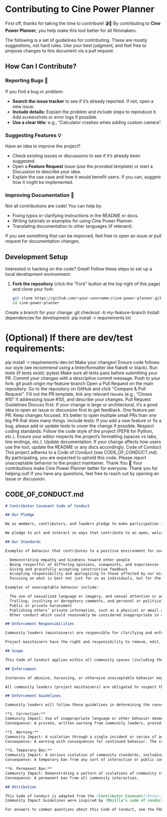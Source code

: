# Contributing to Cine Power Planner

First off, thanks for taking the time to contribute! 🎬🚀 By contributing to **Cine Power Planner**, you help make this tool better for all filmmakers.

The following is a set of guidelines for contributing. These are mostly suggestions, not hard rules. Use your best judgment, and feel free to propose changes to this document via a pull request.

## How Can I Contribute?

### Reporting Bugs 🐞

If you find a bug or problem:
- **Search the issue tracker** to see if it’s already reported. If not, open a new issue.
- **Include details:** Explain the problem and include steps to reproduce it. Add screenshots or error logs if possible.
- **Use a clear title:** e.g., “Calculator crashes when adding custom camera”.

### Suggesting Features 💡

Have an idea to improve the project?
- Check existing issues or discussions to see if it’s already been suggested.
- Open a **Feature Request** issue (use the provided template) or start a Discussion to describe your idea.
- Explain the use case and how it would benefit users. If you can, suggest how it might be implemented.

### Improving Documentation 📖

Not all contributions are code! You can help by:
- Fixing typos or clarifying instructions in the README or docs.
- Writing tutorials or examples for using Cine Power Planner.
- Translating documentation to other languages (if relevant).

If you see something that can be improved, feel free to open an issue or pull request for documentation changes.

## Development Setup

Interested in hacking on the code? Great! Follow these steps to set up a local development environment:

1. **Fork the repository** (click the "Fork" button at the top right of this page) and clone your fork:
   ```sh
   git clone https://github.com/<your-username>/cine-power-planner.git
   cd cine-power-planner
Create a branch for your change:
git checkout -b my-feature-branch
Install dependencies for development:
pip install -r requirements.txt
# (Optional) If there are dev/test requirements:
pip install -r requirements-dev.txt 
Make your changes! Ensure code follows our style (we recommend using a linter/formatter like flake8 or black).
Run tests (if tests exist):
pytest
Make sure all tests pass before submitting your PR.
Commit your changes with a descriptive commit message.
Push to your fork:
git push origin my-feature-branch
Open a Pull Request on the main repository:
Go to the repository on GitHub and click "Compare & Pull Request".
Fill out the PR template, link any relevant issues (e.g., “Closes #10” if addressing issue #10), and describe your changes.
Pull Request Guidelines
Discuss first: If your change is large or architectural, it’s a good idea to open an issue or discussion first to get feedback.
One feature per PR: Keep changes focused. It’s better to open multiple small PRs than one big PR that does many things.
Include tests: If you add a new feature or fix a bug, please add or update tests to cover the change if possible.
Respect coding standards: Follow the code style of the project (PEP8 for Python, etc.). Ensure your editor respects the project’s formatting (spaces vs tabs, line endings, etc.).
Update documentation: If your change affects how users use the tool, update the README or any docs accordingly.
Code of Conduct
This project adheres to a Code of Conduct (see CODE_OF_CONDUCT.md). By participating, you are expected to uphold this code. Please report unacceptable behavior to the project maintainer.
Thank You 🙏
Your contributions make Cine Power Planner better for everyone. Thank you for helping out! If you have any questions, feel free to reach out by opening an issue or discussion.

## CODE_OF_CONDUCT.md

```markdown
# Contributor Covenant Code of Conduct

## Our Pledge

We as members, contributors, and leaders pledge to make participation in our community a harassment-free experience for everyone, regardless of age, body size, visible or invisible disability, ethnicity, sex characteristics, gender identity and expression, level of experience, education, socio-economic status, nationality, personal appearance, race, caste, color, religion, or sexual identity and orientation.

We pledge to act and interact in ways that contribute to an open, welcoming, diverse, inclusive, and healthy community.

## Our Standards

Examples of behavior that contributes to a positive environment for our community include:

- Demonstrating empathy and kindness toward other people  
- Being respectful of differing opinions, viewpoints, and experiences  
- Giving and gracefully accepting constructive feedback  
- Accepting responsibility and apologizing to those affected by our mistakes, and learning from the experience  
- Focusing on what is best not just for us as individuals, but for the overall community

Examples of unacceptable behavior include:

- The use of sexualized language or imagery, and sexual attention or advances of any kind  
- Trolling, insulting or derogatory comments, and personal or political attacks  
- Public or private harassment  
- Publishing others’ private information, such as a physical or email address, without their explicit permission  
- Other conduct which could reasonably be considered inappropriate in a professional setting

## Enforcement Responsibilities

Community leaders (maintainers) are responsible for clarifying and enforcing our standards of acceptable behavior and will take appropriate and fair corrective action in response to any behavior that they deem inappropriate, threatening, offensive, or harmful.

Project maintainers have the right and responsibility to remove, edit, or reject comments, commits, code, wiki edits, issues, and other contributions that are not aligned to this Code of Conduct, and will communicate reasons for moderation decisions when appropriate.

## Scope

This Code of Conduct applies within all community spaces (including the issue tracker, project discussion boards, chat, and events), and also applies when an individual is officially representing the community in public spaces. Examples of representing our community include using an official project email address, posting via an official social media account, or acting as an appointed representative at an online or offline event.

## Enforcement

Instances of abusive, harassing, or otherwise unacceptable behavior may be reported to the community leaders responsible for enforcement at **[your-email@example.com]**. All complaints will be reviewed and investigated promptly and fairly.

All community leaders (project maintainers) are obligated to respect the privacy and security of the reporter of any incident.

## Enforcement Guidelines

Community leaders will follow these guidelines in determining the consequences for any action they deem in violation of this Code of Conduct:

**1. Correction:**  
Community Impact: Use of inappropriate language or other behavior deemed unprofessional or unwelcome in the community.  
Consequence: A private, written warning from community leaders, providing clarity around the nature of the violation and an explanation of why the behavior was inappropriate. A public apology may be requested.

**2. Warning:**  
Community Impact: A violation through a single incident or series of actions.  
Consequence: A warning with consequences for continued behavior. The contributor is temporarily banned from interacting with the community (including unsolicited interaction with those enforcing the Code of Conduct) for a specified period of time. 

**3. Temporary Ban:**  
Community Impact: A serious violation of community standards, including sustained inappropriate behavior.  
Consequence: A temporary ban from any sort of interaction or public communication with the community for a specified period. No public or private interaction with the involved parties, including unsolicited interaction with code of conduct enforcers, is allowed during this period. Violating these terms may lead to a permanent ban.

**4. Permanent Ban:**  
Community Impact: Demonstrating a pattern of violations of community standards, including sustained inappropriate behavior, harassment of an individual, or aggression toward or disparagement of classes of individuals.  
Consequence: A permanent ban from all community interaction.

## Attribution

This Code of Conduct is adapted from the [Contributor Covenant](https://www.contributor-covenant.org/version/2/1/code_of_conduct.html), version 2.1.  
Community Impact Guidelines were inspired by [Mozilla’s code of conduct enforcement ladder](https://github.com/mozilla/diversity). 

For answers to common questions about this Code of Conduct, see the FAQ at [https://www.
